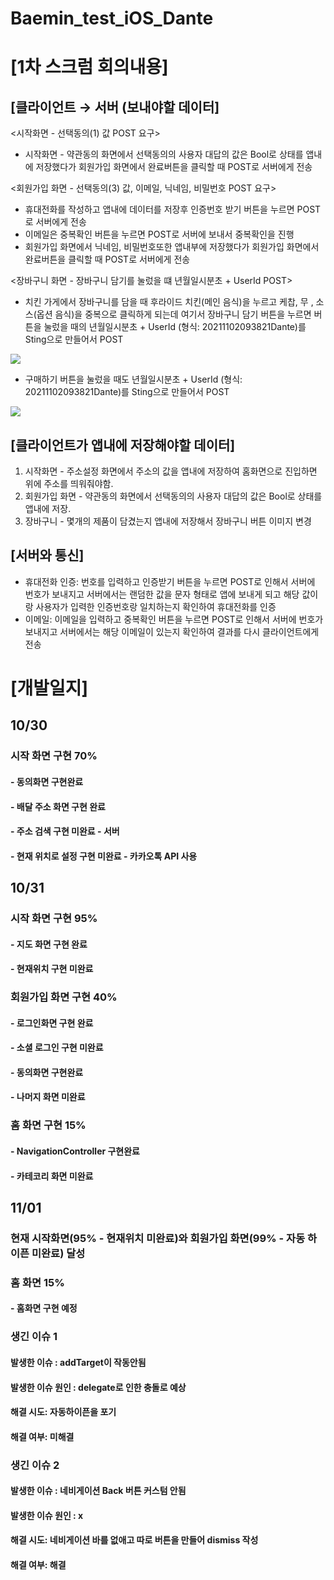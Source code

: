 # Baemin_test_iOS_Dante

# [1차 스크럼 회의내용]
## [클라이언트 → 서버 (보내야할 데이터]

<시작화면 - 선택동의(1) 값 POST 요구>

- 시작화면 - 약관동의 화면에서 선택동의의 사용자 대답의 값은 Bool로 상태를 앱내에 저장했다가 회원가입 화면에서 완료버튼을 클릭할 때 POST로 서버에게 전송

<회원가입 화면 - 선택동의(3) 값, 이메일, 닉네임, 비밀번호 POST 요구>

- 휴대전화를 작성하고 앱내에 데이터를 저장후 인증번호 받기 버튼을 누르면 POST로 서버에게 전송
- 이메일은 중복확인 버튼을 누르면 POST로 서버에 보내서 중복확인을 진행
- 회원가입 화면에서  닉네임, 비밀번호또한 앱내부에 저장했다가 회원가입 화면에서 완료버튼을 클릭할 때 POST로 서버에게 전송

<장바구니 화면 -  장바구니 담기를 눌렀을 떄 년월일시분초 + UserId POST>

- 치킨 가게에서 장바구니를 담을 때 후라이드 치킨(메인 음식)을 누르고 케찹, 무 , 소스(옵션 음식)을 중복으로 클릭하게 되는데 여기서 장바구니 담기 버튼을 누르면 버튼을 눌렀을 때의 년월일시분초 + UserId (형식: 20211102093821Dante)를 Sting으로 만들어서 POST

![](https://s3-us-west-2.amazonaws.com/secure.notion-static.com/4abeae8e-85f5-4216-8b5a-d90529161f69/Untitled.png)
- 구매하기 버튼을 눌렀을 때도 년월일시분초 + UserId (형식: 20211102093821Dante)를 Sting으로 만들어서 POST

![](https://s3-us-west-2.amazonaws.com/secure.notion-static.com/2d8e5df9-4050-4ddc-99d2-a9d7926f8219/Untitled.png)

## [클라이언트가 앱내에 저장해야할 데이터]

1. 시작화면 - 주소설정 화면에서 주소의 값을  앱내에 저장하여 홈화면으로 진입하면 위에 주소를 띄워줘야함.
2. 회원가입 화면 - 약관동의 화면에서 선택동의의 사용자 대답의 값은 Bool로 상태를 앱내에 저장.
3. 장바구니 - 몇개의 제품이 담겼는지 앱내에 저장해서 장바구니 버튼 이미지 변경

## [서버와 통신]

- 휴대전화 인증: 번호를 입력하고 인증받기 버튼을 누르면 POST로 인해서 서버에 번호가 보내지고 서버에서는 랜덤한 값을 문자 형태로 앱에 보내게 되고 해당 값이랑 사용자가 입력한 인증번호랑 일치하는지 확인하여 휴대전화를 인증
- 이메일: 이메일을 입력하고 중복확인 버튼을 누르면 POST로 인해서 서버에 번호가 보내지고 서버에서는 해당 이메일이 있는지 확인하여 결과를 다시 클라이언트에게 전송


# [개발일지]
## 10/30

### 시작 화면 구현 70% 
#### - 동의화면 구현완료
#### - 배달 주소 화면 구현 완료
#### - 주소 검색 구현 미완료 - 서버
#### - 현재 위치로 설정 구현 미완료 - 카카오톡 API 사용

## 10/31

### 시작 화면 구현 95% 
#### - 지도 화면 구현 완료
#### - 현재위치 구현 미완료

### 회원가입 화면 구현 40% 
#### - 로그인화면 구현 완료
#### - 소셜 로그인 구현 미완료
#### - 동의화면 구현완료
#### - 나머지 화면 미완료

### 홈 화면 구현 15% 
#### - NavigationController 구현완료
#### - 카테코리 화면 미완료

## 11/01
### 현재 시작화면(95% - 현재위치 미완료)와 회원가입 화면(99% - 자동 하이픈 미완료) 달성

### 홈 화면 15% 
#### - 홈화면 구현 예정

### 생긴 이슈 1 
#### 발생한 이슈 : addTarget이 작동안됨
#### 발생한 이슈 원인 : delegate로 인한 충돌로 예상
#### 해결 시도: 자동하이픈을 포기 
#### 해결 여부: 미해결 

### 생긴 이슈 2
#### 발생한 이슈 : 네비게이션 Back 버튼 커스텀 안됨
#### 발생한 이슈 원인 : x
#### 해결 시도: 네비게이션 바를 없애고 따로 버튼을 만들어 dismiss 작성
#### 해결 여부: 해결 



